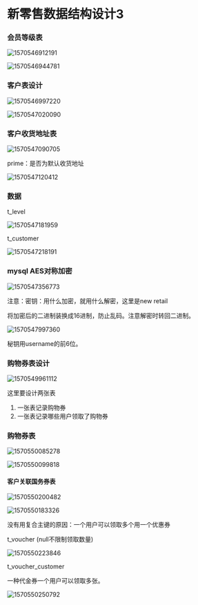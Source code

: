 # 新零售数据结构设计3

### 会员等级表

![1570546912191](H:\gitwork\notes\VMware\新零售数据结构设计3.assets\1570546912191.png)

![1570546944781](H:\gitwork\notes\VMware\新零售数据结构设计3.assets\1570546944781.png)



### 客户表设计

![1570546997220](H:\gitwork\notes\VMware\新零售数据结构设计3.assets\1570546997220.png)

![1570547020090](H:\gitwork\notes\VMware\新零售数据结构设计3.assets\1570547020090.png)

### 客户收货地址表

![1570547090705](H:\gitwork\notes\VMware\新零售数据结构设计3.assets\1570547090705.png)

prime：是否为默认收货地址

![1570547120412](H:\gitwork\notes\VMware\新零售数据结构设计3.assets\1570547120412.png)

### 数据

t_level

![1570547181959](H:\gitwork\notes\VMware\新零售数据结构设计3.assets\1570547181959.png)

t_customer

![1570547218191](H:\gitwork\notes\VMware\新零售数据结构设计3.assets\1570547218191.png)



### mysql  AES对称加密

![1570547356773](H:\gitwork\notes\VMware\新零售数据结构设计3.assets\1570547356773.png)

注意：密钥：用什么加密，就用什么解密，这里是new retail

将加密后的二进制装换成16进制，防止乱码。注意解密时转回二进制。



![1570547997360](H:\gitwork\notes\VMware\新零售数据结构设计3.assets\1570547997360.png)

秘钥用username的前6位。





### 购物券表设计

![1570549961112](H:\gitwork\notes\VMware\新零售数据结构设计3.assets\1570549961112.png)

这里要设计两张表

1. 一张表记录购物券
2. 一张表记录哪些用户领取了购物券

### 购物券表

![1570550085278](H:\gitwork\notes\VMware\新零售数据结构设计3.assets\1570550085278.png)

![1570550099818](H:\gitwork\notes\VMware\新零售数据结构设计3.assets\1570550099818.png)



#### 客户关联国务券表

![1570550200482](H:\gitwork\notes\VMware\新零售数据结构设计3.assets\1570550200482.png)

![1570550183326](H:\gitwork\notes\VMware\新零售数据结构设计3.assets\1570550183326.png)

没有用复合主键的原因：一个用户可以领取多个用一个优惠券

t_voucher  (null不限制领取数量)

![1570550223846](H:\gitwork\notes\VMware\新零售数据结构设计3.assets\1570550223846.png)

t_voucher_customer

一种代金券一个用户可以领取多张。



![1570550250792](H:\gitwork\notes\VMware\新零售数据结构设计3.assets\1570550250792.png)





